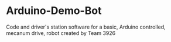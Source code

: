 Arduino-Demo-Bot
================

Code and driver's station software for a basic, Arduino controlled, mecanum drive, robot created by Team 3926